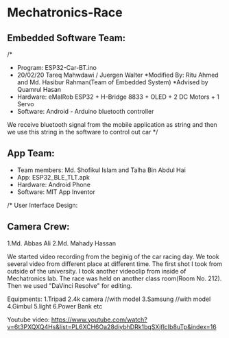 # Mechatronics-Race

## Embedded Software Team:
/*
 * Program: ESP32-Car-BT.ino
 * 20/02/20 Tareq Mahwdawi / Juergen Walter
 *Modified By: Ritu Ahmed and Md. Hasibur Rahman(Team of Embedded System) 
 *Advised by Quamrul Hasan
 * Hardware: eMalRob ESP32 + H-Bridge 8833 + OLED + 2 DC Motors + 1 Servo
 * Software: Android - Arduino bluetooth controller
 
 We receive bluetooth signal from the mobile application as string and then we use this string in the software to control out car
 */
 
 ## App Team:
 * Team members: Md. Shofikul Islam and Talha Bin Abdul Hai
 * App: ESP32_BLE_TLT.apk
 * Hardware: Android Phone
 * Software: MIT App Inventor
 
 /* User Interface Design:
 
 
 
 ## Camera Crew:
 1.Md. Abbas Ali
 2.Md. Mahady Hassan
 
 We started video recording from the beginig of the car racing day. We took several video from different place at different time.
 The first shot I took from outside of the university. I took another videoclip from inside of Mechatronics lab. The race was held on another class room(Room No. 212). 
 Then we used "DaVinci Resolve" for editing.
 
 
Equipments:
1.Tripad
2.4k camera //with model
3.Samsung //with model
4.Gimbul
5.light
6.Power Bank
etc
 
 Youtube video:
 https://www.youtube.com/watch?v=6t3PXQXQ4Hs&list=PL6XCH6Oa28diybhDRk1bqSXjflcIb8uTp&index=16
